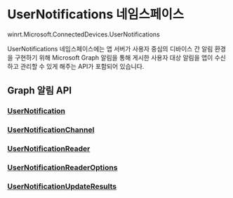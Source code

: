 # <a name="usernotifications-namespace"></a>UserNotifications 네임스페이스
winrt.Microsoft.ConnectedDevices.UserNotifications

UserNotifications 네임스페이스에는 앱 서버가 사용자 중심의 디바이스 간 알림 환경을 구현하기 위해 Microsoft Graph 알림을 통해 게시한 사용자 대상 알림을 앱이 수신하고 관리할 수 있게 해주는 API가 포함되어 있습니다. 

## <a name="graph-notifications-apis"></a>Graph 알림 API

### <a name="usernotificationusernotificationmd"></a>[UserNotification](userNotification.md)
### <a name="usernotificationchannelusernotificationchannelmd"></a>[UserNotificationChannel](userNotificationChannel.md)
### <a name="usernotificationreaderusernotificationreadermd"></a>[UserNotificationReader](userNotificationReader.md)
### <a name="usernotificationreaderoptionsusernotificationreaderoptionsmd"></a>[UserNotificationReaderOptions](userNotificationReaderOptions.md)
### <a name="usernotificationupdateresultsusernotificationupdateresultsmd"></a>[UserNotificationUpdateResults](userNotificationUpdateResults.md)
